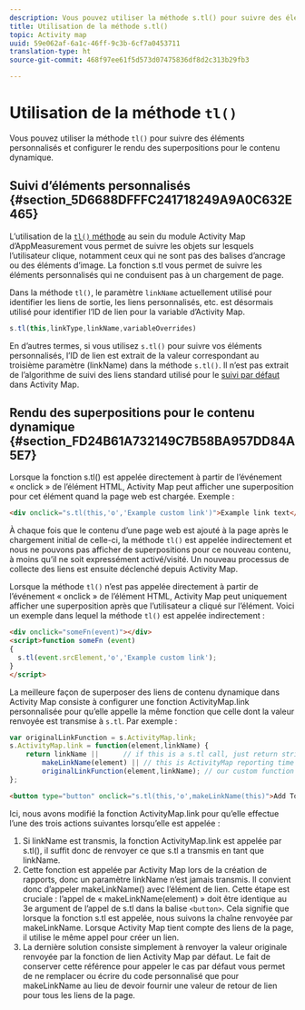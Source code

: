 ```yaml
---
description: Vous pouvez utiliser la méthode s.tl() pour suivre des éléments personnalisés et configurer le rendu des superpositions pour le contenu dynamique.
title: Utilisation de la méthode s.tl()
topic: Activity map
uuid: 59e062af-6a1c-46ff-9c3b-6cf7a0453711
translation-type: ht
source-git-commit: 468f97ee61f5d573d07475836df8d2c313b29fb3

---
```



# Utilisation de la méthode `tl()`

Vous pouvez utiliser la méthode `tl()` pour suivre des éléments personnalisés et configurer le rendu des superpositions pour le contenu dynamique.

## Suivi d’éléments personnalisés {#section_5D6688DFFFC241718249A9A0C632E465}

L’utilisation de la [`tl()` méthode](/help/implement/vars/functions/tl-method.md) au sein du module Activity Map d’AppMeasurement vous permet de suivre les objets sur lesquels l’utilisateur clique, notamment ceux qui ne sont pas des balises d’ancrage ou des éléments d’image. La fonction s.tl vous permet de suivre les éléments personnalisés qui ne conduisent pas à un chargement de page.

Dans la méthode `tl()`, le paramètre `linkName` actuellement utilisé pour identifier les liens de sortie, les liens personnalisés, etc. est désormais utilisé pour identifier l’ID de lien pour la variable d’Activity Map.

```js
s.tl(this,linkType,linkName,variableOverrides)
```

En d’autres termes, si vous utilisez `s.tl()` pour suivre vos éléments personnalisés, l’ID de lien est extrait de la valeur correspondant au troisième paramètre (linkName) dans la méthode `s.tl()`. Il n’est pas extrait de l’algorithme de suivi des liens standard utilisé pour le [suivi par défaut](/help/analyze/activity-map/activitymap-link-tracking/activitymap-link-tracking-methodology.md) dans Activity Map.

## Rendu des superpositions pour le contenu dynamique {#section_FD24B61A732149C7B58BA957DD84A5E7}

Lorsque la fonction s.tl() est appelée directement à partir de l’événement « onclick » de l’élément HTML, Activity Map peut afficher une superposition pour cet élément quand la page web est chargée. Exemple :

```html
<div onclick="s.tl(this,'o','Example custom link')">Example link text</a>
```

À chaque fois que le contenu d’une page web est ajouté à la page après le chargement initial de celle-ci, la méthode `tl()` est appelée indirectement et nous ne pouvons pas afficher de superpositions pour ce nouveau contenu, à moins qu’il ne soit expressément activé/visité. Un nouveau processus de collecte des liens est ensuite déclenché depuis Activity Map.

Lorsque la méthode `tl()` n’est pas appelée directement à partir de l’événement « onclick » de l’élément HTML, Activity Map peut uniquement afficher une superposition après que l’utilisateur a cliqué sur l’élément. Voici un exemple dans lequel la méthode `tl()` est appelée indirectement :

```html
<div onclick="someFn(event)"></div>
<script>function someFn (event)
{
  s.tl(event.srcElement,'o','Example custom link');
}
</script>
```

La meilleure façon de superposer des liens de contenu dynamique dans Activity Map consiste à configurer une fonction ActivityMap.link personnalisée pour qu’elle appelle la même fonction que celle dont la valeur renvoyée est transmise à `s.tl`. Par exemple :

```js
var originalLinkFunction = s.ActivityMap.link;
s.ActivityMap.link = function(element,linkName) {
    return linkName ||      // if this is a s.tl call, just return string passed
        makeLinkName(element) || // this is ActivityMap reporting time
        originalLinkFunction(element,linkName); // our custom function didn't return anything, so just return the default ActivityMap Link
};
```

```html
<button type="button" onclick="s.tl(this,'o',makeLinkName(this)">Add To Cart</button>
```

Ici, nous avons modifié la fonction ActivityMap.link pour qu’elle effectue l’une des trois actions suivantes lorsqu’elle est appelée :

1. Si linkName est transmis, la fonction ActivityMap.link est appelée par s.tl(), il suffit donc de renvoyer ce que s.tl a transmis en tant que linkName.
2. Cette fonction est appelée par Activity Map lors de la création de rapports, donc un paramètre linkName n’est jamais transmis. Il convient donc d’appeler makeLinkName() avec l’élément de lien. Cette étape est cruciale : l’appel de « makeLinkName(element) » doit être identique au 3e argument de l’appel de s.tl dans la balise `<button>`. Cela signifie que lorsque la fonction s.tl est appelée, nous suivons la chaîne renvoyée par makeLinkName. Lorsque Activity Map tient compte des liens de la page, il utilise le même appel pour créer un lien.
3. La dernière solution consiste simplement à renvoyer la valeur originale renvoyée par la fonction de lien Activity Map par défaut. Le fait de conserver cette référence pour appeler le cas par défaut vous permet de ne remplacer ou écrire du code personnalisé que pour makeLinkName au lieu de devoir fournir une valeur de retour de lien pour tous les liens de la page.
